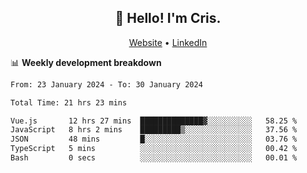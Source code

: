 
<h2 align="center">👋 Hello! I'm Cris.</h2>
<p align="center">
  <a href="https://www.criscunas.dev">Website</a> •
  <a href="https://www.linkedin.com/in/cristophercunas/">LinkedIn</a> 
</p>


📊 **Weekly development breakdown**
<!--START_SECTION:waka-->

```txt
From: 23 January 2024 - To: 30 January 2024

Total Time: 21 hrs 23 mins

Vue.js       12 hrs 27 mins  ██████████████▓░░░░░░░░░░   58.25 %
JavaScript   8 hrs 2 mins    █████████▒░░░░░░░░░░░░░░░   37.56 %
JSON         48 mins         █░░░░░░░░░░░░░░░░░░░░░░░░   03.76 %
TypeScript   5 mins          ░░░░░░░░░░░░░░░░░░░░░░░░░   00.42 %
Bash         0 secs          ░░░░░░░░░░░░░░░░░░░░░░░░░   00.01 %
```

<!--END_SECTION:waka-->
